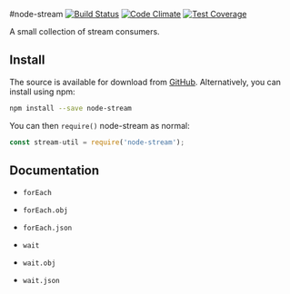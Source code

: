 #node-stream
[![Build Status][1]][2] [![Code Climate][3]][4] [![Test Coverage][5]][6]

[1]: https://travis-ci.org/stezu/node-stream.svg?branch=master
[2]: https://travis-ci.org/stezu/node-stream

[3]: https://codeclimate.com/github/stezu/node-stream/badges/gpa.svg
[4]: https://codeclimate.com/github/stezu/node-stream

[5]: https://codeclimate.com/github/stezu/node-stream/badges/coverage.svg
[6]: https://codeclimate.com/github/stezu/node-stream/coverage

A small collection of stream consumers.

## Install

The source is available for download from [GitHub](https://github.com/stezu/node-stream). Alternatively, you can install using npm:

```bash
npm install --save node-stream
```

You can then `require()` node-stream as normal:

```js
const stream-util = require('node-stream');
```

## Documentation

* `forEach`
* `forEach.obj`
* `forEach.json`

* `wait`
* `wait.obj`
* `wait.json`
